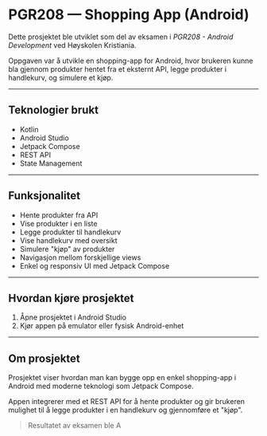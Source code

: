 # PGR208 — Shopping App (Android)

Dette prosjektet ble utviklet som del av eksamen i *PGR208 - Android Development* ved Høyskolen Kristiania.

Oppgaven var å utvikle en shopping-app for Android, hvor brukeren kunne bla gjennom produkter hentet fra et eksternt API, legge produkter i handlekurv, og simulere et kjøp.

---

## Teknologier brukt
- Kotlin
- Android Studio
- Jetpack Compose
- REST API
- State Management

---

## Funksjonalitet
- Hente produkter fra API
- Vise produkter i en liste
- Legge produkter til handlekurv
- Vise handlekurv med oversikt
- Simulere "kjøp" av produkter
- Navigasjon mellom forskjellige views
- Enkel og responsiv UI med Jetpack Compose

---

## Hvordan kjøre prosjektet

1. Åpne prosjektet i Android Studio  
2. Kjør appen på emulator eller fysisk Android-enhet

---

## Om prosjektet
Prosjektet viser hvordan man kan bygge opp en enkel shopping-app i Android med moderne teknologi som Jetpack Compose.

Appen integrerer med et REST API for å hente produkter og gir brukeren mulighet til å legge produkter i en handlekurv og gjennomføre et "kjøp".

> Resultatet av eksamen ble A

